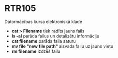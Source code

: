 # RTR105
Datormācības kursa elektroniskā klade
* **cat > Filename** tiek radīts jauns fails  
* **ls -al** parāda failus un detalizētu informāciju  
* **cat filename** parāda faila saturu  
* **mv file "new file path"** aizvada failu uz jauno vietu
* **rm filename** izdzēš failu  
